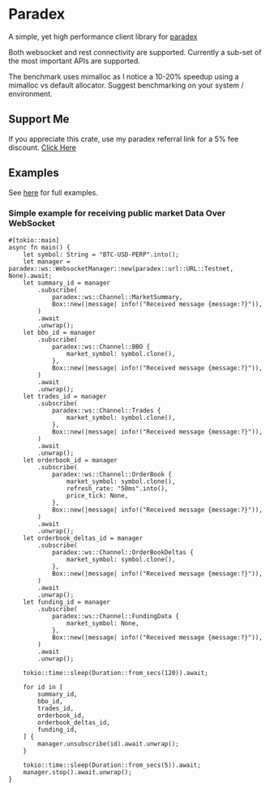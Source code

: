 # Paradex

A simple, yet high performance client library for [paradex](https://www.paradex.trade/)

Both websocket and rest connectivity are supported. Currently a sub-set of the most important APIs are supported.

The benchmark uses mimalloc as I notice a 10-20% speedup using a mimalloc vs default allocator. Suggest benchmarking on your system / environment.

## Support Me
If you appreciate this crate, use my paradex referral link for a 5% fee discount. [Click Here](https://app.paradex.trade/r/wisesplicerfc) 

## Examples

See [here](https://github.com/snow-avocado/paradex-rs/tree/main/examples) for full examples.

### Simple example for receiving public market Data Over WebSocket

```rust,no_run
#[tokio::main]
async fn main() {
    let symbol: String = "BTC-USD-PERP".into();
    let manager = paradex::ws::WebsocketManager::new(paradex::url::URL::Testnet, None).await;
    let summary_id = manager
        .subscribe(
            paradex::ws::Channel::MarketSummary,
            Box::new(|message| info!("Received message {message:?}")),
        )
        .await
        .unwrap();
    let bbo_id = manager
        .subscribe(
            paradex::ws::Channel::BBO {
                market_symbol: symbol.clone(),
            },
            Box::new(|message| info!("Received message {message:?}")),
        )
        .await
        .unwrap();
    let trades_id = manager
        .subscribe(
            paradex::ws::Channel::Trades {
                market_symbol: symbol.clone(),
            },
            Box::new(|message| info!("Received message {message:?}")),
        )
        .await
        .unwrap();
    let orderbook_id = manager
        .subscribe(
            paradex::ws::Channel::OrderBook {
                market_symbol: symbol.clone(),
                refresh_rate: "50ms".into(),
                price_tick: None,
            },
            Box::new(|message| info!("Received message {message:?}")),
        )
        .await
        .unwrap();
    let orderbook_deltas_id = manager
        .subscribe(
            paradex::ws::Channel::OrderBookDeltas {
                market_symbol: symbol.clone(),
            },
            Box::new(|message| info!("Received message {message:?}")),
        )
        .await
        .unwrap();
    let funding_id = manager
        .subscribe(
            paradex::ws::Channel::FundingData {
                market_symbol: None,
            },
            Box::new(|message| info!("Received message {message:?}")),
        )
        .await
        .unwrap();

    tokio::time::sleep(Duration::from_secs(120)).await;

    for id in [
        summary_id,
        bbo_id,
        trades_id,
        orderbook_id,
        orderbook_deltas_id,
        funding_id,
    ] {
        manager.unsubscribe(id).await.unwrap();
    }

    tokio::time::sleep(Duration::from_secs(5)).await;
    manager.stop().await.unwrap();
}

```